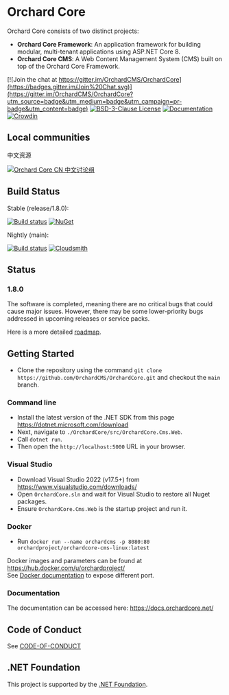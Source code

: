 # Orchard Core 

Orchard Core consists of two distinct projects:

- __Orchard Core Framework__: An application framework for building modular, multi-tenant applications using ASP.NET Core 8.
- __Orchard Core CMS__: A Web Content Management System (CMS) built on top of the Orchard Core Framework.

[![Join the chat at https://gitter.im/OrchardCMS/OrchardCore](https://badges.gitter.im/Join%20Chat.svg)](https://gitter.im/OrchardCMS/OrchardCore?utm_source=badge&utm_medium=badge&utm_campaign=pr-badge&utm_content=badge)
[![BSD-3-Clause License](https://img.shields.io/badge/license-BSD--3--Clause-blue.svg)](LICENSE)
[![Documentation](https://readthedocs.org/projects/orchardcore/badge/)](https://docs.orchardcore.net/)
[![Crowdin](https://badges.crowdin.net/orchard-core/localized.svg)](https://crowdin.com/project/orchard-core)

## Local communities

中文资源

[![Orchard Core CN 中文讨论组](https://docs.orchardcore.net/en/latest/docs/assets/images/orchard-core-cn-community-logo.png)](https://shang.qq.com/wpa/qunwpa?idkey=48721591a71ee7586316604a7a4ee99d26fd977c6120370a06585085a5936f62)

## Build Status

Stable (release/1.8.0): 

[![Build status](https://github.com/OrchardCMS/OrchardCore/actions/workflows/release_ci.yml/badge.svg)](https://github.com/OrchardCMS/OrchardCore/actions?query=workflow%3A%22Release+-+CI%22)
[![NuGet](https://img.shields.io/nuget/v/OrchardCore.Application.Cms.Targets.svg)](https://www.nuget.org/packages/OrchardCore.Application.Cms.Targets)

Nightly (main): 

[![Build status](https://github.com/OrchardCMS/OrchardCore/actions/workflows/preview_ci.yml/badge.svg)](https://github.com/OrchardCMS/OrchardCore/actions?query=workflow%3A%22Preview+-+CI%22)
[![Cloudsmith](https://api-prd.cloudsmith.io/badges/version/orchardcore/preview/nuget/OrchardCore.Application.Cms.Targets/latest/x/?render=true&badge_token=gAAAAABey9hKFD_C-ZIpLvayS3HDsIjIorQluDs53KjIdlxoDz6Ntt1TzvMNJp7a_UWvQbsfN5nS7_0IbxCyqHZsjhmZP6cBkKforo-NqwrH5-E6QCrJ3D8%3D)](https://cloudsmith.io/~orchardcore/repos/preview/packages/detail/nuget/OrchardCore.Application.Cms.Targets/latest/)

## Status

### 1.8.0

The software is completed, meaning there are no critical bugs that could cause major issues. However, there may be some lower-priority bugs addressed in upcoming releases or service packs.

Here is a more detailed [roadmap](https://github.com/OrchardCMS/OrchardCore/wiki/Roadmap).

## Getting Started

- Clone the repository using the command `git clone https://github.com/OrchardCMS/OrchardCore.git` and checkout the `main` branch.

### Command line

- Install the latest version of the .NET SDK from this page <https://dotnet.microsoft.com/download>
- Next, navigate to `./OrchardCore/src/OrchardCore.Cms.Web`.
- Call `dotnet run`.
- Then open the `http://localhost:5000` URL in your browser.

### Visual Studio

- Download Visual Studio 2022 (v17.5+) from https://www.visualstudio.com/downloads/
- Open `OrchardCore.sln` and wait for Visual Studio to restore all Nuget packages.
- Ensure `OrchardCore.Cms.Web` is the startup project and run it.

### Docker

- Run `docker run --name orchardcms -p 8080:80 orchardproject/orchardcore-cms-linux:latest`

Docker images and parameters can be found at <https://hub.docker.com/u/orchardproject/>  
See [Docker documentation](https://docs.docker.com/engine/reference/commandline/run/#publish-or-expose-port--p---expose) to expose different port.

### Documentation

The documentation can be accessed here: <https://docs.orchardcore.net/>

## Code of Conduct

See [CODE-OF-CONDUCT](./CODE-OF-CONDUCT.md)

## .NET Foundation

This project is supported by the [.NET Foundation](http://www.dotnetfoundation.org).
